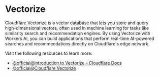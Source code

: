 # Vectorize

Cloudflare Vectorize is a vector database that lets you store and query high-dimensional vectors, often used in machine learning for tasks like similarity search and recommendation engines. By using Vectorize with Workers AI, you can build applications that perform real-time AI-powered searches and recommendations directly on Cloudflare's edge network.

Visit the following resources to learn more:

- [@official@Introduction to Vectorize - Cloudflare Docs](https://developers.cloudflare.com/vectorize/get-started/intro/)
- [@official@Cloudflare Vectorize](https://developers.cloudflare.com/vectorize/)
